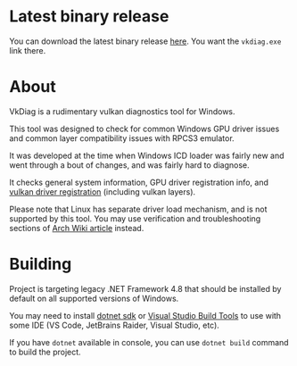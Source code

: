 # Latest binary release
You can download the latest binary release [here](https://github.com/13xforever/vkdiag/releases/latest). You want the `vkdiag.exe` link there.

# About
VkDiag is a rudimentary vulkan diagnostics tool for Windows.

This tool was designed to check for common Windows GPU driver issues and common layer compatibility issues with RPCS3 emulator.

It was developed at the time when Windows ICD loader was fairly new and went through a bout of changes, and was fairly hard to diagnose.

It checks general system information, GPU driver registration info, and [vulkan driver registration](https://vulkan.lunarg.com/doc/sdk/1.3.250.0/windows/LoaderInterfaceArchitecture.html) (including vulkan layers).

Please note that Linux has separate driver load mechanism, and is not supported by this tool. You may use verification and troubleshooting sections of [Arch Wiki article](https://wiki.archlinux.org/title/Vulkan) instead. 

# Building
Project is targeting legacy .NET Framework 4.8 that should be installed by default on all supported versions of Windows.

You may need to install [dotnet sdk](https://dotnet.microsoft.com/en-us/download) or [Visual Studio Build Tools](https://visualstudio.microsoft.com/downloads/) to use with some IDE (VS Code, JetBrains Raider, Visual Studio, etc).

If you have `dotnet` available in console, you can use `dotnet build` command to build the project.